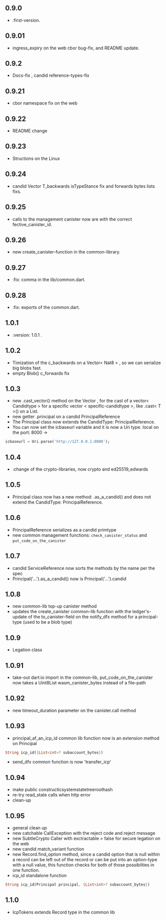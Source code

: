 ## 0.9.0

* :first-version.

## 0.9.01

* ingress_expiry on the web cbor bug-fix, and README update.

## 0.9.2

* Docs-fix , candid reference-types-fix

## 0.9.21

* cbor namespace fix on the web

## 0.9.22

* README change

## 0.9.23

* Structions on the Linux

## 0.9.24

* candid Vector T_backwards isTypeStance fix and forwards bytes lists fixs.  

## 0.9.25

* calls to the management canister now are with the correct fective_canister_id.

## 0.9.26

* new create_canister-function in the common-library.

## 0.9.27

* :fix: comma in the lib/common.dart.

## 0.9.28

* :fix: exports of the common.dart.

## 1.0.1

* :version: 1.0.1 .

## 1.0.2

* Timization of the c_backwards on a Vector< Nat8 > , so we can serialize big blobs fast. 
* empty Blob() c_forwards fix

## 1.0.3

* new .cast_vector<C>() method on the Vector , for the cast of a vector< Candidtype > for a specific vector < specific-candidtype >, like .cast< T >() on a List.
* new getter .principal on a candid PrincipalReference  
* The Principal class now extends the CandidType: PrincipalReference.
* You can now set the icbaseurl variable and it is now a Uri type. local on the port: 8000 -> 
```dart 
icbaseurl = Uri.parse('http://127.0.0.1:8000'); 
```

## 1.0.4

* :change of the crypto-libraries, now crypto and ed25519_edwards

## 1.0.5

* Principal class now has a new method: .as_a_candid() and does not extend the CandidType: PrincipalReference.

## 1.0.6

* PrincipalReference serializes as a candid primtype
* new common management functions: `check_canister_status` and `put_code_on_the_canister`

## 1.0.7 

* candid ServiceReference now sorts the methods by the name per the spec
* Principal('...').as_a_candid() now is Principal('...').candid

## 1.0.8

* new common-lib top-up canister method 
* updates the create_canister common-lib function with the ledger's-update of the to_canister-field on the notify_dfx method for a principal-type (used to be a blob type)

## 1.0.9

* Legation class 

## 1.0.91

* take-out dart:io import in the common-lib, put_code_on_the_canister now takes a Uint8List wasm_canister_bytes instead of a file-path

## 1.0.92

* new timeout_duration parameter on the canister.call method

## 1.0.93

* principal_af_an_icp_id common lib function now is an extension method on Principal 
```dart 
String icp_id({List<int>? subaccount_bytes})
```
* send_dfx common function is now 'transfer_icp'

## 1.0.94

* make public constructicsystemstatetreeroothash
* re-try read_state calls when http error
* clean-up

## 1.0.95

* general clean up
* new catchable CallException with the reject code and reject message
* new SubtleCrypto Caller with exctractable = false for secure legation on the web
* new candid match_variant function
* new Record.find_option method, since a candid option that is null within a record can be left out of the record or can be put into an option-type with a null value, this function checks for both of those possibilties in one function. 
* icp_id standalone function
```dart 
String icp_id(Principal principal, {List<int>? subaccount_bytes})
```

## 1.1.0

* IcpTokens extends Record type in the common lib

